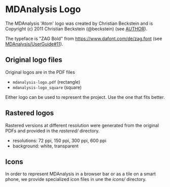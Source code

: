 # MDAnalysis Logo

The MDAnalysis 'Atom' logo was created by Christian Beckstein and is
Copyright (c) 2011 Christian Beckstein (@beckstein) (see
[AUTHOR](AUTHOR)).


The typeface is "ZAG Bold" from https://www.dafont.com/de/zag.font
(see
[MDAnalysis/UserGuide#11](https://github.com/MDAnalysis/UserGuide/pull/11#issuecomment-535663213)).


## Original logo files

Original logos are in the PDF files
* `mdanalysis-logo.pdf` (rectangle)
* `mdanalysis-logo_square` (square)

Either logo can be used to represent the project. Use the one that
fits better.


## Rastered logos

Rastered versions at different resolution were generated from the
original PDFs and provided in the *rastered/* directory. 

* resolutions: 72 ppi, 150 ppi, 300 ppi, 600 ppi
* background: white, transparent


## Icons

In order to represent MDAnalysis in a browser bar or as a tile on a
smart phone, we provide specialized icon files in une the *icons/*
directory.



